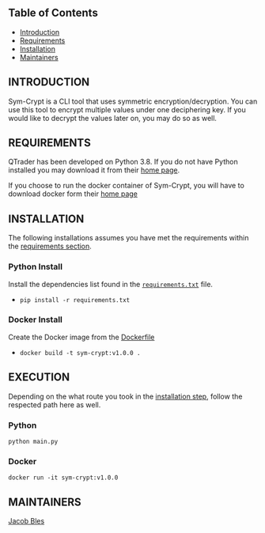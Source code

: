 Table of Contents
---------------------

* [Introduction](#introduction)
* [Requirements](#requirements)
* [Installation](#installation)
* [Maintainers](#maintainers)

INTRODUCTION
------------
Sym-Crypt is a CLI tool that uses symmetric encryption/decryption. You can use this
tool to encrypt multiple values under one deciphering key. If you would like to decrypt
the values later on, you may do so as well.

REQUIREMENTS
------------
QTrader has been developed on Python 3.8. If you do not have Python installed
you may download it from their [home page](https://www.python.org/downloads/).

If you choose to run the docker container of Sym-Crypt, you will have to download
docker form their [home page](https://www.docker.com/products/docker-desktop)

INSTALLATION
------------
The following installations assumes you have met the requirements within
the [requirements section](#requirements).

### Python Install
Install the dependencies list found in the [`requirements.txt`](requirements.txt) file.
* `pip install -r requirements.txt`

### Docker Install
Create the Docker image from the [Dockerfile](Dockerfile)
* `docker build -t sym-crypt:v1.0.0 .`

EXECUTION
---------
Depending on the what route you took in the [installation step](#INSTALLATION), follow the respected path here as well.

### Python
`python main.py`

### Docker
`docker run -it sym-crypt:v1.0.0`

MAINTAINERS
-----------
[Jacob Bles](https://github.com/JakePember)
